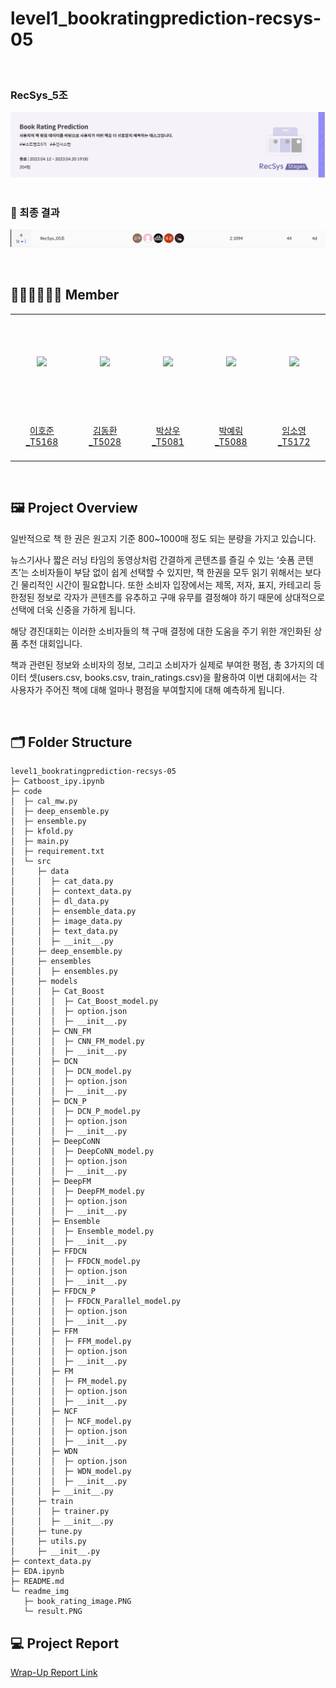# level1_bookratingprediction-recsys-05

&nbsp;
### RecSys_5조
![image](readme_img/book_rating_image.PNG)
&nbsp;

### 🥈 최종 결과

![image2](readme_img/result.PNG)

&nbsp;

## 🙋🏻‍♂️🙋🏻‍♀️  Member
<table align="center">
  <tr height="155px">
    <td align="center" width="150px">
      <a href="https://github.com/ghwns82"><img src="https://avatars.githubusercontent.com/u/68892482?v=4"/></a>
    </td>
    <td align="center" width="150px">
      <a href="https://github.com/dhkim77000"><img src="https://avatars.githubusercontent.com/u/89527573?v=4"/></a>
    </td>
    <td align="center" width="150px">
      <a href="https://github.com/sangwu99"><img src="https://avatars.githubusercontent.com/u/51920102?v=4"/></a>
    </td>
    <td align="center" width="150px">
      <a href="https://github.com/y2r1m"><img src="https://avatars.githubusercontent.com/u/69053602?v=4"/></a>
    </td>
    <td align="center" width="150px">
      <a href="https://github.com/AI-soyoung"><img src="https://avatars.githubusercontent.com/u/126646180?v=4"/></a>
    </td>
  </tr>
  <tr height="80px">
    <td align="center" width="150px">
      <a href="https://github.com/ghwns82">이호준_T5168</a>
    </td>
    <td align="center" width="150px">
      <a href="https://github.com/dhkim77000">김동환_T5028</a>
    </td>
    <td align="center" width="150px">
      <a href="https://github.com/sangwu99">박상우_T5081</a>
    </td>
    <td align="center" width="150px">
      <a href="https://github.com/y2r1m">박예림_T5088</a>
    </td>
    <td align="center" width="150px">
      <a href="https://github.com/AI-soyoung">임소영_T5172</a>
    </td>
  </tr>
</table>
&nbsp;

## 🖼️ Project Overview

일반적으로 책 한 권은 원고지 기준 800~1000매 정도 되는 분량을 가지고 있습니다.

뉴스기사나 짧은 러닝 타임의 동영상처럼 간결하게 콘텐츠를 즐길 수 있는 ‘숏폼 콘텐츠’는 소비자들이 부담 없이 쉽게 선택할 수 있지만, 책 한권을 모두 읽기 위해서는 보다 긴 물리적인 시간이 필요합니다. 또한 소비자 입장에서는 제목, 저자, 표지, 카테고리 등 한정된 정보로 각자가 콘텐츠를 유추하고 구매 유무를 결정해야 하기 때문에 상대적으로 선택에 더욱 신중을 가하게 됩니다.

해당 경진대회는 이러한 소비자들의 책 구매 결정에 대한 도움을 주기 위한 개인화된 상품 추천 대회입니다.

책과 관련된 정보와 소비자의 정보, 그리고 소비자가 실제로 부여한 평점, 총 3가지의 데이터 셋(users.csv, books.csv, train_ratings.csv)을 활용하여 이번 대회에서는 각 사용자가 주어진 책에 대해 얼마나 평점을 부여할지에 대해 예측하게 됩니다.

&nbsp;


## 🗂️ Folder Structure

```
level1_bookratingprediction-recsys-05
├─ Catboost_ipy.ipynb
├─ code
│  ├─ cal_mw.py
│  ├─ deep_ensemble.py
│  ├─ ensemble.py
│  ├─ kfold.py
│  ├─ main.py
│  ├─ requirement.txt
│  └─ src
│     ├─ data
│     │  ├─ cat_data.py
│     │  ├─ context_data.py
│     │  ├─ dl_data.py
│     │  ├─ ensemble_data.py
│     │  ├─ image_data.py
│     │  ├─ text_data.py
│     │  ├─ __init__.py
│     ├─ deep_ensemble.py
│     ├─ ensembles
│     │  ├─ ensembles.py
│     ├─ models
│     │  ├─ Cat_Boost
│     │  │  ├─ Cat_Boost_model.py
│     │  │  ├─ option.json
│     │  │  ├─ __init__.py
│     │  ├─ CNN_FM
│     │  │  ├─ CNN_FM_model.py
│     │  │  ├─ __init__.py
│     │  ├─ DCN
│     │  │  ├─ DCN_model.py
│     │  │  ├─ option.json
│     │  │  ├─ __init__.py
│     │  ├─ DCN_P
│     │  │  ├─ DCN_P_model.py
│     │  │  ├─ option.json
│     │  │  ├─ __init__.py
│     │  ├─ DeepCoNN
│     │  │  ├─ DeepCoNN_model.py
│     │  │  ├─ option.json
│     │  │  ├─ __init__.py
│     │  ├─ DeepFM
│     │  │  ├─ DeepFM_model.py
│     │  │  ├─ option.json
│     │  │  ├─ __init__.py
│     │  ├─ Ensemble
│     │  │  ├─ Ensemble_model.py
│     │  │  ├─ __init__.py
│     │  ├─ FFDCN
│     │  │  ├─ FFDCN_model.py
│     │  │  ├─ option.json
│     │  │  ├─ __init__.py
│     │  ├─ FFDCN_P
│     │  │  ├─ FFDCN_Parallel_model.py
│     │  │  ├─ option.json
│     │  │  ├─ __init__.py
│     │  ├─ FFM
│     │  │  ├─ FFM_model.py
│     │  │  ├─ option.json
│     │  │  ├─ __init__.py
│     │  ├─ FM
│     │  │  ├─ FM_model.py
│     │  │  ├─ option.json
│     │  │  ├─ __init__.py
│     │  ├─ NCF
│     │  │  ├─ NCF_model.py
│     │  │  ├─ option.json
│     │  │  ├─ __init__.py
│     │  ├─ WDN
│     │  │  ├─ option.json
│     │  │  ├─ WDN_model.py
│     │  │  ├─ __init__.py
│     │  ├─ __init__.py
│     ├─ train
│     │  ├─ trainer.py
│     │  ├─ __init__.py
│     ├─ tune.py
│     ├─ utils.py
│     ├─ __init__.py
├─ context_data.py
├─ EDA.ipynb
├─ README.md
└─ readme_img
   ├─ book_rating_image.PNG
   └─ result.PNG

```
## 💻 Project Report
[Wrap-Up Report Link](https://github.com/boostcampaitech5/level1_bookratingprediction-recsys-05/blob/main/Lv1_RecSys05_Wrap-Up%20Report.pdf)

